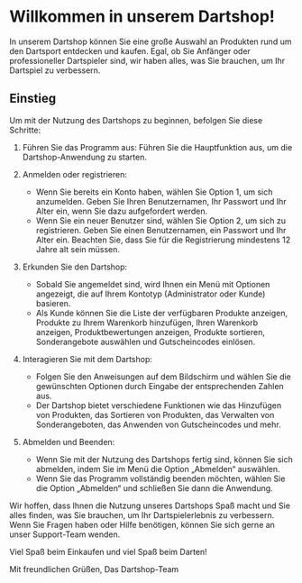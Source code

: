 Willkommen in unserem Dartshop!
========================

In unserem Dartshop können Sie eine große Auswahl an Produkten rund um den Dartsport entdecken und kaufen. Egal, ob Sie Anfänger oder professioneller Dartspieler sind, wir haben alles, was Sie brauchen, um Ihr Dartspiel zu verbessern.

Einstieg
---------------
Um mit der Nutzung des Dartshops zu beginnen, befolgen Sie diese Schritte:

1. Führen Sie das Programm aus: Führen Sie die Hauptfunktion aus, um die Dartshop-Anwendung zu starten.

2. Anmelden oder registrieren:
    - Wenn Sie bereits ein Konto haben, wählen Sie Option 1, um sich anzumelden. Geben Sie Ihren Benutzernamen, Ihr Passwort und Ihr Alter ein, wenn Sie dazu aufgefordert werden.
    - Wenn Sie ein neuer Benutzer sind, wählen Sie Option 2, um sich zu registrieren. Geben Sie einen Benutzernamen, ein Passwort und Ihr Alter ein. Beachten Sie, dass Sie für die Registrierung mindestens 12 Jahre alt sein müssen.

3. Erkunden Sie den Dartshop:
    - Sobald Sie angemeldet sind, wird Ihnen ein Menü mit Optionen angezeigt, die auf Ihrem Kontotyp (Administrator oder Kunde) basieren.
    - Als Kunde können Sie die Liste der verfügbaren Produkte anzeigen, Produkte zu Ihrem Warenkorb hinzufügen, Ihren Warenkorb anzeigen, Produktbewertungen anzeigen, Produkte sortieren, Sonderangebote auswählen und Gutscheincodes einlösen.

4. Interagieren Sie mit dem Dartshop:
    - Folgen Sie den Anweisungen auf dem Bildschirm und wählen Sie die gewünschten Optionen durch Eingabe der entsprechenden Zahlen aus.
    - Der Dartshop bietet verschiedene Funktionen wie das Hinzufügen von Produkten, das Sortieren von Produkten, das Verwalten von Sonderangeboten, das Anwenden von Gutscheincodes und mehr.

5. Abmelden und Beenden:
    - Wenn Sie mit der Nutzung des Dartshops fertig sind, können Sie sich abmelden, indem Sie im Menü die Option „Abmelden“ auswählen.
    - Wenn Sie das Programm vollständig beenden möchten, wählen Sie die Option „Abmelden“ und schließen Sie dann die Anwendung.

Wir hoffen, dass Ihnen die Nutzung unseres Dartshops Spaß macht und Sie alles finden, was Sie brauchen, um Ihr Dartspielerlebnis zu verbessern. Wenn Sie Fragen haben oder Hilfe benötigen, können Sie sich gerne an unser Support-Team wenden.

Viel Spaß beim Einkaufen und viel Spaß beim Darten!

Mit freundlichen Grüßen,
Das Dartshop-Team